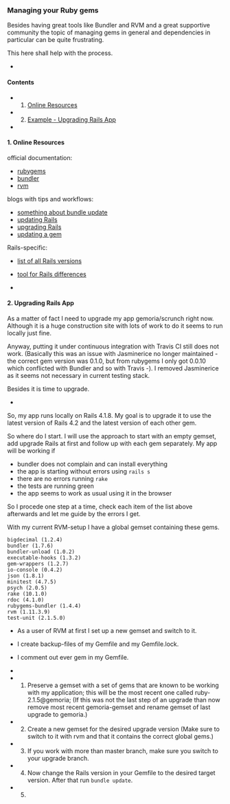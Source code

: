 ### Managing your Ruby gems

Besides having great tools like Bundler and RVM and a great supportive community the topic of managing gems in general
and dependencies in particular can be quite frustrating.

This here shall help with the process.

-

#### Contents
- 1. [Online Resources](#1-online-resources)
- 2. [Example - Upgrading Rails App](#2-upgrading-rails-app)

-

#### 1. Online Resources

official documentation:
- [rubygems](http://guides.rubygems.org/)
- [bundler](http://bundler.io/)
- [rvm](http://rvm.io/)

blogs with tips and workflows:
- [something about bundle update](http://ryanbigg.com/2011/01/why-you-should-run-bundle-update/)
- [updating Rails](http://railsapps.github.io/updating-rails.html)
- [upgrading Rails](http://www.justinweiss.com/articles/how-to-upgrade-to-rails-4-dot-2/)
- [updating a gem](http://makandracards.com/makandra/13885-how-to-update-a-single-gem-conservatively)

Rails-specific:
- [list of all Rails versions](https://rubygems.org/gems/rails/versions)
- [tool for Rails differences](http://railsdiff.org/)

-

#### 2. Upgrading Rails App
As a matter of fact I need to upgrade my app gemoria/scrunch right now. Although it is a huge construction site with lots of work to do it seems to run locally just fine.

Anyway, putting it under continuous integration with Travis CI still does not work. (Basically this was an issue with Jasminerice no longer maintained - the correct gem version was 0.1.0, but from rubygems I only got 0.0.10 which conflicted with Bundler and so with Travis -). I removed Jasminerice as it seems not necessary in current testing stack.

Besides it is time to upgrade.

-

So, my app runs locally on Rails 4.1.8. My goal is to upgrade it to use the latest version of Rails 4.2
and the latest version of each other gem.

So where do I start. I will use the approach to start with an empty gemset, add upgrade Rails at first
and follow up with each gem separately. My app will be working if
- bundler does not complain and can install everything
- the app is starting without errors using `rails s`
- there are no errors running `rake`
- the tests are running green
- the app seems to work as usual using it in the browser

So I procede one step at a time, check each item of the list above afterwards and
let me guide by the errors I get.

With my current RVM-setup I have a global gemset containing these gems.

```
bigdecimal (1.2.4)
bundler (1.7.6)
bundler-unload (1.0.2)
executable-hooks (1.3.2)
gem-wrappers (1.2.7)
io-console (0.4.2)
json (1.8.1)
minitest (4.7.5)
psych (2.0.5)
rake (10.1.0)
rdoc (4.1.0)
rubygems-bundler (1.4.4)
rvm (1.11.3.9)
test-unit (2.1.5.0)
```

- As a user of RVM at first I set up a new gemset and switch to it.
- I create backup-files of my Gemfile and my Gemfile.lock.
- I comment out ever gem in my Gemfile.

-

- 1. Preserve a gemset with a set of gems that are known to be working with my application; this will be the most recent one called ruby-2.1.5@gemoria; (If this was not the last step of an upgrade than now remove most recent gemoria-gemset and rename gemset of last upgrade to gemoria.)
- 2. Create a new gemset for the desired upgrade version (Make sure to switch to it with rvm and that it contains the correct global gems.)
- 3. If you work with more than master branch, make sure you switch to your upgrade branch.
- 4. Now change the Rails version in your Gemfile to the desired target version. After that run `bundle update`.
- 5.


